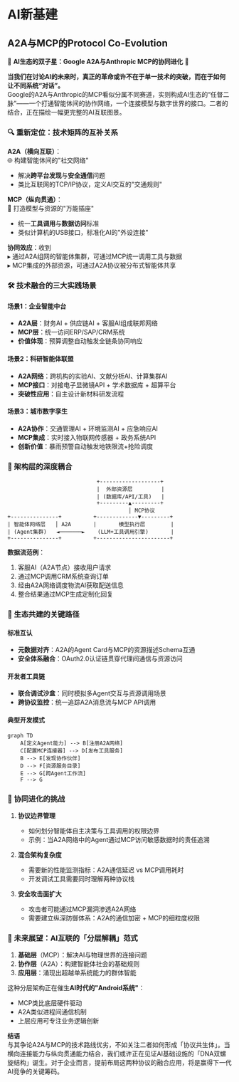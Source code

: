 # AI新基建

## A2A与MCP的Protocol Co-Evolution

🌟 **AI生态的双子星：Google A2A与Anthropic MCP的协同进化** 🌟

**当我们在讨论AI的未来时，真正的革命或许不在于单一技术的突破，而在于如何让不同系统“对话”。**  
Google的A2A与Anthropic的MCP看似分属不同赛道，实则构成AI生态的“任督二脉”——一个打通智能体间的协作网络，一个连接模型与数字世界的接口。二者的结合，正在描绘一幅更完整的AI互联图景。

### 🔍 重新定位：技术矩阵的互补关系

**A2A（横向互联）**：  
🌐 构建智能体间的"社交网络"  

- 解决**跨平台发现**与**安全通信**问题  
- 类比互联网的TCP/IP协议，定义AI交互的"交通规则"

**MCP（纵向贯通）**：  
🔌 打造模型与资源的"万能插座"  

- 统一**工具调用**与**数据访问**标准  
- 类似计算机的USB接口，标准化AI的"外设连接"

**协同效应**：收到  
▸ 通过A2A组网的智能体集群，可通过MCP统一调用工具与数据  
▸ MCP集成的外部资源，可通过A2A协议被分布式智能体共享  

### 🛠️ 技术融合的三大实践场景

#### 场景1：企业智能中台

- **A2A层**：财务AI + 供应链AI + 客服AI组成联邦网络  
- **MCP层**：统一访问ERP/SAP/CRM系统  
- **价值体现**：预算调整自动触发全链条协同响应  

#### 场景2：科研智能体联盟

- **A2A网络**：跨机构的实验AI、文献分析AI、计算集群AI  
- **MCP接口**：对接电子显微镜API + 学术数据库 + 超算平台  
- **突破性应用**：自主设计新材料研发流程  

#### 场景3：城市数字孪生

- **A2A协作**：交通管理AI + 环境监测AI + 应急响应AI  
- **MCP集成**：实时接入物联网传感器 + 政务系统API  
- **创新价值**：暴雨预警自动触发地铁限流+抢险调度  

### 📐 架构层的深度耦合

```plaintext
                            +-------------------+
                            |  外部资源层         |
                            | (数据库/API/工具)   |
                            +---------▲---------+
                                      │ MCP协议
+---------------+          +-------------▼---------+
| 智能体网络层   │ A2A       |       模型执行层        |
| (Agent集群)   ◄───────►    (LLM+工具调用引擎)       |
+---------------+          +-----------------------+
```

**数据流范例**：  

1. 客服AI（A2A节点）接收用户请求  
2. 通过MCP调用CRM系统查询订单  
3. 经由A2A网络调度物流AI获取配送信息  
4. 整合结果通过MCP生成定制化回复  

### 🌱 生态共建的关键路径

#### 标准互认

- **元数据对齐**：A2A的Agent Card与MCP的资源描述Schema互通  
- **安全体系融合**：OAuth2.0认证链贯穿代理间通信与资源访问  

#### 开发者工具链

- **联合调试沙盒**：同时模拟多Agent交互与资源调用场景  
- **跨协议监控**：统一追踪A2A消息流与MCP API调用  

#### 典型开发模式

```mermaid
graph TD
    A[定义Agent能力] --> B[注册A2A网络]
    C[配置MCP连接器] --> D[发布工具服务]
    B --> E[发现协作伙伴]
    D --> F[资源服务目录]
    E --> G[跨Agent工作流]
    F --> G
```

### 🚨 协同进化的挑战

1. **协议边界管理**  
   - 如何划分智能体自主决策与工具调用的权限边界  
   - 示例：当A2A网络中的Agent通过MCP访问敏感数据时的责任追溯  

2. **混合架构复杂度**  
   - 需要新的性能监测指标：A2A通信延迟 vs MCP调用耗时  
   - 开发调试工具需要同时理解两种协议栈  

3. **安全攻击面扩大**  
   - 攻击者可能通过MCP漏洞渗透A2A网络  
   - 需要建立纵深防御体系：A2A的通信加密 + MCP的细粒度权限  

### 🌈 未来展望：AI互联的「分层解耦」范式

1. **基础层**（MCP）：解决AI与物理世界的连接问题  
2. **协作层**（A2A）：构建智能体社会的基础规则  
3. **应用层**：涌现出超越单系统能力的群体智能  

这种分层架构正在催生**AI时代的"Android系统"**：  

- MCP类比底层硬件驱动  
- A2A类似进程间通信机制  
- 上层应用可专注业务逻辑创新  

**结语**  
与其争论A2A与MCP的技术路线优劣，不如关注二者如何形成「协议共生体」。当横向连接能力与纵向贯通能力结合，我们或许正在见证AI基础设施的「DNA双螺旋结构」诞生。对于企业而言，提前布局这两种协议的融合应用，将是赢得下一代AI竞争的关键筹码。  
